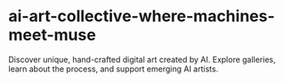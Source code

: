# ai-art-collective-where-machines-meet-muse
Discover unique, hand-crafted digital art created by AI. Explore galleries, learn about the process, and support emerging AI artists.

